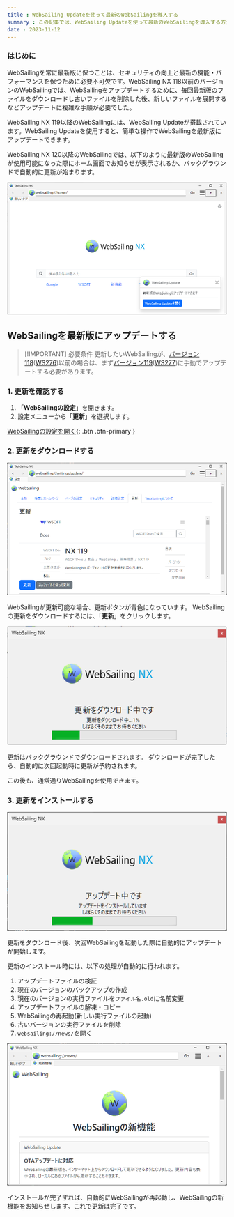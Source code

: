 ```yaml
---
title : WebSailing Updateを使って最新のWebSailingを導入する
summary : この記事では、WebSailing Updateを使って最新のWebSailingを導入する方法について説明します。
date : 2023-11-12
---
```


### はじめに
WebSailingを常に最新版に保つことは、セキュリティの向上と最新の機能・パフォーマンスを保つために必要不可欠です。WebSailing NX 118以前のバージョンのWebSailingでは、WebSailingをアップデートするために、毎回最新版のファイルをダウンロードし古いファイルを削除した後、新しいファイルを展開するなどアップデートに複雑な手順が必要でした。

WebSailing NX 119以降のWebSailingには、WebSailing Updateが搭載されています。WebSailing Updateを使用すると、簡単な操作でWebSailingを最新版にアップデートできます。

WebSailing NX 120以降のWebSailingでは、以下のように最新版のWebSailingが使用可能になった際にホーム画面でお知らせが表示されるか、バックグラウンドで自動的に更新が始まります。

![お知らせ](./media/6.png)

## WebSailingを最新版にアップデートする
> [!IMPORTANT] 必要条件
> 更新したいWebSailingが、[バージョン118](./1180.md)([WS276](https://download.wsoft.ws/WS00276))以前の場合は、まず[バージョン119](./1190.md)([WS277](https://download.wsoft.ws/WS00277))に手動でアップデートする必要があります。

### 1. 更新を確認する

1. 「**WebSailingの設定**」を開きます。
2. 設定メニューから「**更新**」を選択します。

[WebSailingの設定を開く](websailing://settings/update/){: .btn .btn-primary }

### 2. 更新をダウンロードする
![WebSailingの設定](./media/7.png)

WebSailingが更新可能な場合、更新ボタンが青色になっています。
WebSailingの更新をダウンロードするには、「**更新**」をクリックします。

![更新をダウンロード](./media/8.png)

更新はバックグラウンドでダウンロードされます。
ダウンロードが完了したら、自動的に次回起動時に更新が予約されます。

この後も、通常通りWebSailingを使用できます。

### 3. 更新をインストールする
![アップデートをインストール](./media/9.png)

更新をダウンロード後、次回WebSailingを起動した際に自動的にアップデートが開始します。

更新のインストール時には、以下の処理が自動的に行われます。

1. アップデートファイルの検証
2. 現在のバージョンのバックアップの作成
3. 現在のバージョンの実行ファイルを`ファイル名.old`に名前変更
4. アップデートファイルの解凍・コピー
5. WebSailingの再起動(新しい実行ファイルの起動)
6. 古いバージョンの実行ファイルを削除
7. `websailing://news/`を開く

![新機能](./media/10.png)

インストールが完了すれば、自動的にWebSailingが再起動し、WebSailingの新機能をお知らせします。これで更新は完了です。
